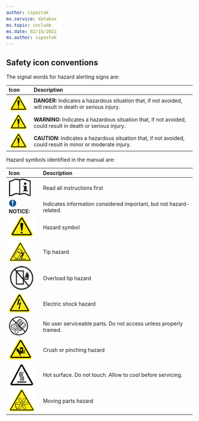```yaml
---
author: sipastak
ms.service: databox  
ms.topic: include
ms.date: 02/15/2022
ms.author: sipastak
---
```


## Safety icon conventions

The signal words for hazard alerting signs are:

| Icon | Description |
|:--- |:--- |
| ![Hazard Symbol](./media/azure-stack-edge-gateway-safety-icon-conventions/icon-safety-warning.png)| **DANGER:** Indicates a hazardous situation that, if not avoided, will result in death or serious injury. |
| ![Hazard Symbol 2](./media/azure-stack-edge-gateway-safety-icon-conventions/icon-safety-warning.png) | **WARNING:** Indicates a hazardous situation that, if not avoided, could result in death or serious injury.|
| ![Hazard Symbol 3](./media/azure-stack-edge-gateway-safety-icon-conventions/icon-safety-warning.png) | **CAUTION:** Indicates a hazardous situation that, if not avoided, could result in minor or moderate injury.

Hazard symbols identified in the manual are:

| Icon | Description |
|:--- |:--- |
| ![Read all instructions first](./media/azure-stack-edge-gateway-safety-icon-conventions/icon-safety-read-all-instructions.png) | Read all instructions first |
| ![Notice icon](./media/azure-stack-edge-gateway-safety-icon-conventions/icon-safety-notice.png) **NOTICE:** | Indicates information considered important, but not hazard-related. |
| ![Hazard symbol](./media/azure-stack-edge-gateway-safety-icon-conventions/icon-safety-warning.png) | Hazard symbol |
| ![Tip Hazard Icon](./media/azure-stack-edge-gateway-safety-icon-conventions/icon-safety-tip-hazard.png)  | Tip hazard|
| ![Tip Hazard Icon 2](./media/azure-stack-edge-gateway-safety-icon-conventions/icon-overload-tip-hazard.jpg)  | Overload tip hazard|
| ![Electrical Shock Icon](./media/azure-stack-edge-gateway-safety-icon-conventions/icon-safety-electric-shock.png) | Electric shock hazard |
| ![No User Serviceable Parts Icon](./media/azure-stack-edge-gateway-safety-icon-conventions/icon-safety-do-not-access.png) | No user serviceable parts. Do not access unless properly trained. |
| ![Pinching Points Icon](./media/azure-stack-edge-gateway-safety-icon-conventions/icon-pinching-points.png)  | Crush or pinching hazard |
| ![Hot Components or Surfaces Icon](./media/azure-stack-edge-gateway-safety-icon-conventions/icon-hot-component-surface.png)  | Hot surface. Do not touch. Allow to cool before servicing. |
| ![Moving parts hazard icon](./media/azure-stack-edge-gateway-safety-icon-conventions/icon-moving-parts-hazard.png)  | Moving parts hazard |
